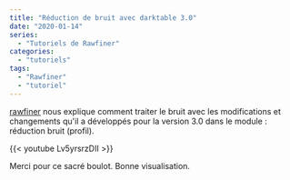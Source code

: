 ```yaml
---
title: "Réduction de bruit avec darktable 3.0"
date: "2020-01-14"
series:
  - "Tutoriels de Rawfiner"
categories: 
  - "tutoriels"
tags: 
  - "Rawfiner"
  - "tutoriel"
---
```


[rawfiner](https://www.youtube.com/channel/UCEz-0EYZTx03UdQszbL8xDA) nous explique comment traiter le bruit avec les modifications et changements qu'il a développés pour la version 3.0 dans le module : réduction bruit (profil).

{{< youtube Lv5yrsrzDII >}}

Merci pour ce sacré boulot. Bonne visualisation.

